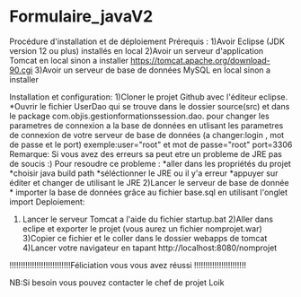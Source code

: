 # Formulaire_javaV2
Procédure d'installation et de déploiement 
Prérequis :
1)Avoir  Eclipse (JDK version 12 ou plus) installés en local
2)Avoir un serveur d'application Tomcat en local sinon a installer https://tomcat.apache.org/download-90.cgi
3)Avoir un serveur de base de données  MySQL en local sinon a installer 


Installation et configuration:
1)Cloner le projet Github avec l'éditeur eclipse.
   *Ouvrir le fichier UserDao qui se trouve dans le dossier source(src) et dans le package com.objis.gestionformationssession.dao. 
	pour changer les parametres de connexion a la base de données en utlisant les parametres de connexion de votre serveur de base de données
	(a changer:login , mot de passe et le port)
	exemple:user="root" et mot de passe="root" port=3306
Remarque:
Si vous avez des erreurs sa peut etre un probleme de JRE pas de soucis :)
Pour resoudre ce probleme :
	*aller dans les propriétés du projet
	*choisir java build path
	*séléctionner le JRE ou il y'a erreur 
	*appuyer sur éditer et changer de utilisant le JRE 
2)Lancer le serveur de base de donnée
	* importer la base de données grâce au fichier base.sql en utilisant l'onglet import
Deploiement:
1) Lancer le serveur Tomcat a l'aide du fichier startup.bat
2)Aller dans eclipe et exporter le projet (vous aurez un fichier nomprojet.war)
3)Copier ce fichier et le coller dans le dossier webapps de tomcat
4)Lancer votre navigateur en tapant http://localhost:8080/nomprojet 

!!!!!!!!!!!!!!!!!!!!!!!!!!!Féliciation vous vous avez réussi !!!!!!!!!!!!!!!!!!!!!!!

NB:Si besoin vous pouvez contacter le chef de projet Loik
